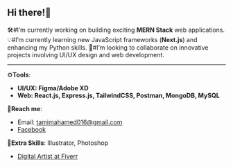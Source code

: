 ## Hi there!👋

🛠️#I’m currently working on building exciting **MERN Stack** web applications.
💡#I’m currently learning new JavaScript frameworks (**Next.js**) and enhancing my Python skills.
🔭#I’m looking to collaborate on innovative projects involving UI/UX design and web development.

----------
⚙️**Tools**:
   - **UI/UX: Figma/Adobe XD**
   - **Web: React.js, Express.js, TailwindCSS, Postman, MongoDB, MySQL**


🤝**Reach me**: 
+ Email: tamimahamed016@gmail.com
+ [Facebook](https://www.facebook.com/tamim.ssgt/)


📌**Extra Skills**:
Illustrator, Photoshop
+ [Digital Artist at Fiverr](https://www.fiverr.com/tamimahamed365)


